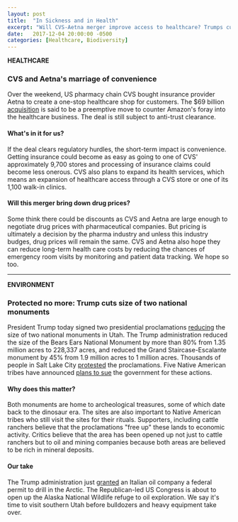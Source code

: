 ```yaml
---
layout: post
title:  "In Sickness and in Health"
excerpt: "Will CVS-Aetna merger improve access to healthcare? Trumps cuts size of two national monuments in Utah."
date:   2017-12-04 20:00:00 -0500
categories: [Healthcare, Biodiversity]
---
```


**HEALTHCARE**

### CVS and Aetna's marriage of convenience

Over the weekend, US pharmacy chain CVS bought insurance provider Aetna to create a one-stop healthcare shop for customers. The $69 billion [acquisition](https://www.usatoday.com/story/money/2017/12/03/cvs-buying-aetna-deal-valued-69-billion-reports/917685001/) is said to be a preemptive move to counter Amazon's foray into the healthcare business. The deal is still subject to anti-trust clearance.

#### What's in it for us?

If the deal clears regulatory hurdles, the short-term impact is convenience. Getting insurance could become as easy as going to one of CVS' approximately 9,700 stores and processing of insurance claims could become less onerous. CVS also plans to expand its health services, which means an expansion of healthcare access through a CVS store or one of its 1,100 walk-in clinics.

#### Will this merger bring down drug prices?

Some think there could be discounts as CVS and Aetna are large enough to negotiate drug prices with pharmaceutical companies. But pricing is ultimately a decision by the pharma industry and unless this industry budges, drug prices will remain the same. CVS and Aetna also hope they can reduce long-term health care costs by reducing the chances of emergency room visits by monitoring and patient data tracking. We hope so too.

* * *

**ENVIRONMENT**

### Protected no more: Trump cuts size of two national monuments

President Trump today signed two presidential proclamations [reducing](http://www.cnn.com/2017/12/04/politics/utah-monuments-trump-weir/index.html) the size of two national monuments in Utah. The Trump administration reduced the size of the Bears Ears National Monument by more than 80% from 1.35 million acres to 228,337 acres, and reduced the Grand Staircase-Escalante monument by 45% from 1.9 million acres to 1 million acres. Thousands of people in Salt Lake City  [protested](http://www.sltrib.com/news/politics/2017/12/04/thousands-of-protesters-in-utah-decry-hatch-trump-and-the-revision-of-national-monuments/) the proclamations. Five Native American tribes have announced [plans to sue](https://www.washingtonpost.com/politics/trump-scales-back-two-huge-national-monuments-in-utah-drawing-praise-and-protests/2017/12/04/758c85c6-d908-11e7-b1a8-62589434a581_story.html?utm_term=.e4c3a66ba664) the government for these actions.

#### Why does this matter?

Both monuments are home to archeological treasures, some of which date back to the dinosaur era. The sites are also important to Native American tribes who still visit the sites for their rituals. Supporters, including cattle ranchers believe that the proclamations "free up" these lands to economic activity. Critics believe that the area has been opened up not just to cattle ranchers but to oil and mining companies because both areas are believed to be rich in mineral deposits.

#### Our take

The Trump administration just [granted](http://abcnews.go.com/US/wireStory/eni-receives-federal-permit-us-arctic-offshore-drilling-51442959) an Italian oil company a federal permit to drill in the Arctic. The Republican-led US Congress is about to open up the Alaska National Wildlife refuge to oil exploration. We say it's time to visit southern Utah before bulldozers and heavy equipment take over.
